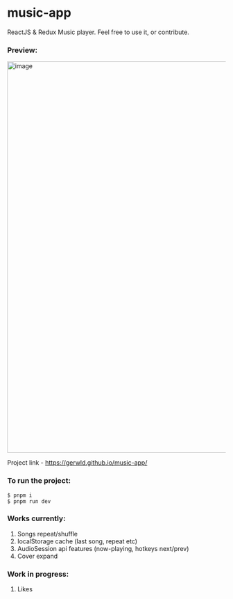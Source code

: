 # music-app
ReactJS & Redux Music player. Feel free to use it, or contribute.
### Preview:
<img width="900" alt="image" src="https://user-images.githubusercontent.com/47056812/227744563-8b3079c4-7d2c-4253-bac1-7e229560e3bb.png">


Project link - https://gerwld.github.io/music-app/

### To run the project:
``` 
$ pnpm i
$ pnpm run dev
```

### Works currently:
1) Songs repeat/shuffle
2) localStorage cache (last song, repeat etc)
3) AudioSession api features (now-playing, hotkeys next/prev)
4) Cover expand

### Work in progress:
1) Likes

